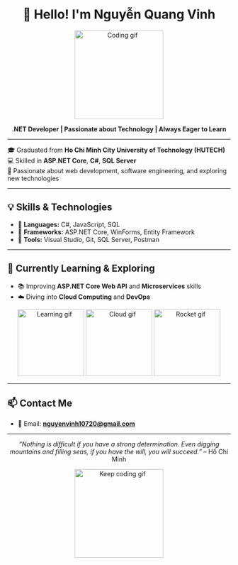 <h1 align="center">👋 Hello! I'm Nguyễn Quang Vinh</h1>

<p align="center">
  <img src="https://media.giphy.com/media/qgQUggAC3Pfv687qPC/giphy.gif" width="200" alt="Coding gif">
</p>

<p align="center">
  <b>.NET Developer | Passionate about Technology | Always Eager to Learn</b>
</p>

---

🎓 Graduated from **Ho Chi Minh City University of Technology (HUTECH)**  
💻 Skilled in **ASP.NET Core**, **C#**, **SQL Server**  
🚀 Passionate about web development, software engineering, and exploring new technologies

---

## 💡 Skills & Technologies
- 🔹 **Languages:** C#, JavaScript, SQL
- 🔹 **Frameworks:** ASP.NET Core, WinForms, Entity Framework
- 🔹 **Tools:** Visual Studio, Git, SQL Server, Postman

---

## 🌱 Currently Learning & Exploring
- 📚 Improving **ASP.NET Core Web API** and **Microservices** skills
- ☁️ Diving into **Cloud Computing** and **DevOps**

<p align="center">
  <img src="https://media.giphy.com/media/LMt9638dO8dftAjtco/giphy.gif" width="150" alt="Learning gif">
  <img src="https://media.giphy.com/media/XAxylRMCdpbEWUAvr8/giphy.gif" width="150" alt="Cloud gif">
  <img src="https://media.giphy.com/media/3oriO0OEd9QIDdllqo/giphy.gif" width="150" alt="Rocket gif">
</p>

---

## 📫 Contact Me
- 📧 Email: **nguyenvinh10720@gmail.com**

---

<p align="center">
  <i>“Nothing is difficult if you have a strong determination. Even digging mountains and filling seas, if you have the will, you will succeed.”</i> – Hồ Chí Minh
</p>

<p align="center">
  <img src="https://media.giphy.com/media/26gssIytJvy1b1THO/giphy.gif" width="200" alt="Keep coding gif">
</p>
